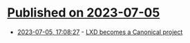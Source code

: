 # [Published on 2023-07-05](index.md)

* [2023-07-05, 17:08:27](https://lobste.rs/s/a5nqkh/lxd_becomes_canonical_project) - [LXD becomes a Canonical project](https://lwn.net/Articles/937369/)
